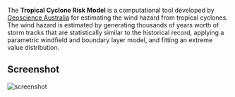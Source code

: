 The **Tropical Cyclone Risk Model** is a computational tool developed by
[Geoscience Australia](http://www.ga.gov.au "Geoscience Australia") for
estimating the wind hazard from tropical cyclones. The wind hazard is estimated
by generating thousands of years worth of storm tracks that are statistically
similar to the historical record, applying a parametric windfield and boundary
layer model, and fitting an extreme value distribution.

## Screenshot

![screenshot](https://rawgithub.com/GeoscienceAustralia/tcrm/master/docs/screenshot.png)
